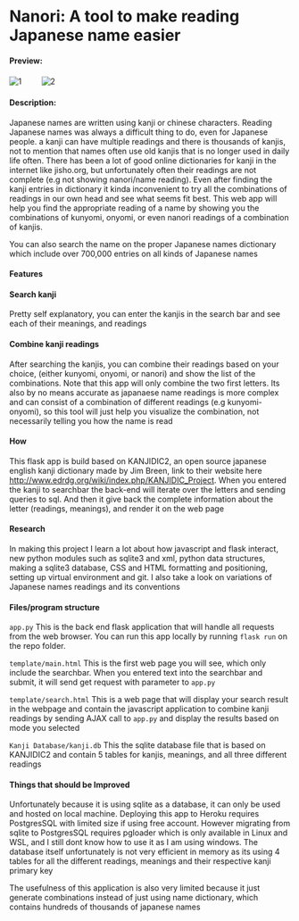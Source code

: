 # Nanori: A tool to make reading Japanese name easier
#### Preview:
![1](https://i.imgur.com/mF8wjlp.png)
　　
![2](https://i.imgur.com/nnkDrPn.png)
#### Description:
Japanese names are written using kanji or chinese characters. Reading Japanese names was always a difficult thing to do, 
even for Japanese people. a kanji can have multiple readings and there is thousands of kanjis, not to mention that names
often use old kanjis that is no longer used in daily life often. There has been a lot of good online dictionaries for kanji
in the internet like jisho.org, but unfortunately often their readings are not complete (e.g not showing nanori/name reading).
Even after finding the kanji entries in dictionary it kinda inconvenient to try all the combinations of readings in our own head
and see what seems fit best. This web app will help you find the appropriate reading of a name by showing you the combinations
of kunyomi, onyomi, or even nanori readings of a combination of kanjis.  
  
You can also search the name on the proper Japanese names dictionary which include over 700,000 entries on all kinds of Japanese names


#### Features
#### Search kanji
Pretty self explanatory, you can enter the kanjis in the search bar and see each of their meanings, and readings
#### Combine kanji readings
After searching the kanjis, you can combine their readings based on your choice, (either kunyomi, onyomi, or nanori) 
and show the list of the combinations. Note that this app will only combine the two first letters. Its also by no means accurate as japanaese name readings is
more complex and can consist of a combination of different readings (e.g kunyomi-onyomi), so this tool will just help you visualize the combination, not
necessarily telling you how the name is read
#### How
This flask app is build based on KANJIDIC2, an open source japanese english kanji dictionary made by Jim Breen, link 
to their website here http://www.edrdg.org/wiki/index.php/KANJIDIC_Project. When you entered the kanji to searchbar the back-end will iterate over the letters
and sending queries to sql. And then it give back the complete information about the letter (readings, meanings), and render it on the web page
#### Research
In making this project I learn a lot about how javascript and flask interact, new python modules such as sqlite3 and xml, python data structures, making a sqlite3 
database, CSS and HTML formatting and positioning, setting up virtual environment and git. I also take a look on variations of Japanese names readings and its conventions 

#### Files/program structure
`app.py` This is the back end flask application that will handle all requests from the web browser. You can run this app locally by running `flask run` on the repo
folder.  
  
`template/main.html` This is the first web page you will see, which only include the searchbar. When you entered text into the searchbar and submit, it will send get
request with parameter to `app.py`  
  
`template/search.html` This is a web page that will display your search result in the webpage and contain the javascript application to combine kanji readings by sending
AJAX call to `app.py` and display the results based on mode you selected  
  
`Kanji Database/kanji.db` This the sqlite database file that is based on KANJIDIC2 and contain 5 tables for kanjis, meanings, and all three different readings 


#### Things that should be Improved
Unfortunately because it is using sqlite as a database, it can only be used and hosted on local machine. Deploying this app to Heroku requires PostgresSQL
with limited size if using free account. However migrating from sqlite to PostgresSQL requires pgloader which is only available in Linux and WSL, and I still
dont know how to use it as I am using windows. The database itself unfortunately is not very efficient in memory as its using 4 tables for all the different
readings, meanings and their respective kanji primary key  

The usefulness of this application is also very limited because it just generate combinations instead of just using name dictionary, which contains hundreds
of thousands of japanese names
